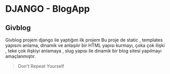 # DJANGO - BlogApp
## Givblog

Givblog projem django ile yaptığım ilk projem
  Bu proje de static , templates yapısını anlama, dinamik ve anlaşılır bir HTML yapısı kurmayı, çoka çok ilişki , teke çok ilişkiyi anlamaya , slug yapısı ile 
dinamik bir blog sitesi yapılmayı amaçlanmıştır.

> Don't Repeat Yourself
